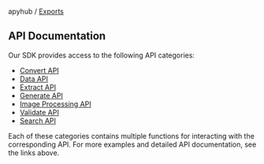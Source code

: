 apyhub / [Exports](modules.md)

## **API Documentation**

Our SDK provides access to the following API categories:

- [Convert API](https://github.com/apyhub/apyhub.js/tree/main/docs/modules/convert.md)
- [Data API](https://github.com/apyhub/apyhub.js/tree/main/docs/modules/data.md)
- [Extract API](https://github.com/apyhub/apyhub.js/tree/main/docs/modules/extract.md)
- [Generate API](https://github.com/apyhub/apyhub.js/tree/main/docs/modules/generate.md)
- [Image Processing API](https://github.com/apyhub/apyhub.js/tree/main/docs/modules/imageProcessor.md)
- [Validate API](https://github.com/apyhub/apyhub.js/tree/main/docs/modules/validate.md)
- [Search API](https://github.com/apyhub/apyhub.js/tree/main/docs/modules/search.md)

Each of these categories contains multiple functions for interacting with the corresponding API. For more examples and detailed API documentation, see the links above.
